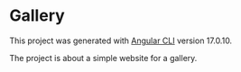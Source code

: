 # Gallery

This project was generated with [Angular CLI](https://github.com/angular/angular-cli) version 17.0.10.

The project is about a simple website for a gallery.
